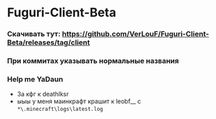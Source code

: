 # Fuguri-Client-Beta


### Скачивать тут: https://github.com/VerLouF/Fuguri-Client-Beta/releases/tag/client

### При коммитах указывать нормальные названия

### Help me YaDaun
- За кфг к deathlksr
- ыыы у меня маинкрафт крашит к leobf__ с `*\.minecraft\logs\latest.log`

